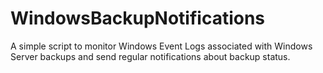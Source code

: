 # WindowsBackupNotifications

A simple script to monitor Windows Event Logs associated with Windows Server backups and send regular notifications about backup status.
